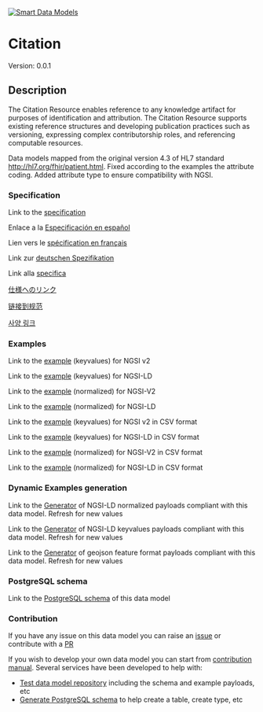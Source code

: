 [![Smart Data Models](https://smartdatamodels.org/wp-content/uploads/2022/01/SmartDataModels_logo.png "Logo")](https://smartdatamodels.org)
# Citation
Version: 0.0.1

## Description 

The Citation Resource enables reference to any knowledge artifact for purposes of identification and attribution. The Citation Resource supports existing reference structures and developing publication practices such as versioning, expressing complex contributorship roles, and referencing computable resources.

Data models mapped from the original version 4.3 of HL7 standard http://hl7.org/fhir/patient.html. Fixed according to the examples the attribute coding. Added attribute type to ensure compatibility with NGSI.
### Specification

Link to the [specification](https://github.com/smart-data-models/dataModel.Hl7/blob/master/Citation/doc/spec.md)

Enlace a la [Especificación en español](https://github.com/smart-data-models/dataModel.Hl7/blob/master/Citation/doc/spec_ES.md)

Lien vers le [spécification en français](https://github.com/smart-data-models/dataModel.Hl7/blob/master/Citation/doc/spec_FR.md)

Link zur [deutschen Spezifikation](https://github.com/smart-data-models/dataModel.Hl7/blob/master/Citation/doc/spec_DE.md)

Link alla [specifica](https://github.com/smart-data-models/dataModel.Hl7/blob/master/Citation/doc/spec_IT.md)

[仕様へのリンク](https://github.com/smart-data-models/dataModel.Hl7/blob/master/Citation/doc/spec_JA.md)

[链接到规范](https://github.com/smart-data-models/dataModel.Hl7/blob/master/Citation/doc/spec_ZH.md)

[사양 링크](https://github.com/smart-data-models/dataModel.Hl7/blob/master/Citation/doc/spec_KO.md)
### Examples

Link to the [example](https://smart-data-models.github.io/dataModel.Hl7/Citation/examples/example.json) (keyvalues) for NGSI v2

Link to the [example](https://smart-data-models.github.io/dataModel.Hl7/Citation/examples/example.jsonld) (keyvalues) for NGSI-LD

Link to the [example](https://smart-data-models.github.io/dataModel.Hl7/Citation/examples/example-normalized.json) (normalized) for NGSI-V2

Link to the [example](https://smart-data-models.github.io/dataModel.Hl7/Citation/examples/example-normalized.jsonld) (normalized) for NGSI-LD

Link to the [example](https://github.com/smart-data-models/dataModel.Hl7/blob/master/Citation/examples/example.json.csv) (keyvalues) for NGSI v2 in CSV format

Link to the [example](https://github.com/smart-data-models/dataModel.Hl7/blob/master/Citation/examples/example.jsonld.csv) (keyvalues) for NGSI-LD in CSV format

Link to the [example](https://github.com/smart-data-models/dataModel.Hl7/blob/master/Citation/examples/example-normalized.json.csv) (normalized) for NGSI-V2 in CSV format

Link to the [example](https://github.com/smart-data-models/dataModel.Hl7/blob/master/Citation/examples/example-normalized.jsonld.csv) (normalized) for NGSI-LD in CSV format
### Dynamic Examples generation

Link to the [Generator](https://smartdatamodels.org/extra/ngsi-ld_generator.php?schemaUrl=https://raw.githubusercontent.com/smart-data-models/dataModel.Hl7/master/Citation/schema.json&email=info@smartdatamodels.org) of NGSI-LD normalized payloads compliant with this data model. Refresh for new values

Link to the [Generator](https://smartdatamodels.org/extra/ngsi-ld_generator_keyvalues.php?schemaUrl=https://raw.githubusercontent.com/smart-data-models/dataModel.Hl7/master/Citation/schema.json&email=info@smartdatamodels.org) of NGSI-LD keyvalues payloads compliant with this data model. Refresh for new values

Link to the [Generator](https://smartdatamodels.org/extra/geojson_features_generator.php?schemaUrl=https://raw.githubusercontent.com/smart-data-models/dataModel.Hl7/master/Citation/schema.json&email=info@smartdatamodels.org) of geojson feature format payloads compliant with this data model. Refresh for new values
### PostgreSQL schema

Link to the [PostgreSQL schema](https://github.com/smart-data-models/dataModel.Hl7/blob/master/Citation/schema.sql) of this data model
### Contribution

 If you have any issue on this data model you can raise an [issue](https://github.com/smart-data-models/dataModel.Hl7/issues)  or contribute with a [PR](https://github.com/smart-data-models/dataModel.Hl7/pulls)

 If you wish to develop your own data model you can start from [contribution manual](https://bit.ly/contribution_manual). Several services have been developed to help with: 
 - [Test data model repository](https://smartdatamodels.org/index.php/data-models-contribution-api/) including the schema and example payloads, etc
 - [Generate PostgreSQL schema](https://smartdatamodels.org/index.php/sql-service/) to help create a table, create type, etc